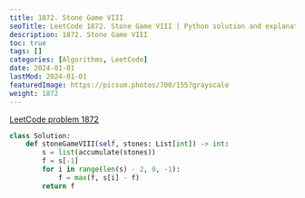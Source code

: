 ```yaml
---
title: 1872. Stone Game VIII
seoTitle: LeetCode 1872. Stone Game VIII | Python solution and explanation
description: 1872. Stone Game VIII
toc: true
tags: []
categories: [Algorithms, LeetCode]
date: 2024-01-01
lastMod: 2024-01-01
featuredImage: https://picsum.photos/700/155?grayscale
weight: 1872
---
```


[LeetCode problem 1872](https://leetcode.com/problems/stone-game-viii/)

```python
class Solution:
    def stoneGameVIII(self, stones: List[int]) -> int:
        s = list(accumulate(stones))
        f = s[-1]
        for i in range(len(s) - 2, 0, -1):
            f = max(f, s[i] - f)
        return f

```
